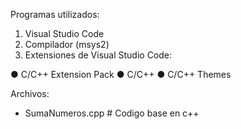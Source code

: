 Programas utilizados:

1. Visual Studio Code
2. Compilador (msys2)
3. Extensiones de Visual Studio Code:

● C/C++ Extension Pack
● C/C++
● C/C++ Themes

Archivos:

- SumaNumeros.cpp # Codigo base en c++
